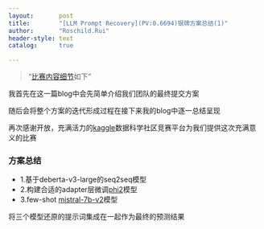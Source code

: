 ```yaml
---
layout:       post
title:        "[LLM Prompt Recovery](PV:0.6694)银牌方案总结(1)"
author:       "Roschild.Rui"
header-style: text
catalog:      true

---
```

> “[比赛内容细节](https://www.kaggle.com/competitions/llm-prompt-recovery)如下”

我首先在这一篇blog中会先简单介绍我们团队的最终提交方案

随后会将整个方案的迭代形成过程在接下来我的blog中逐一总结呈现

再次感谢开放，充满活力的[kaggle](https://www.kaggle.com/)数据科学社区竞赛平台为我们提供这次充满意义的比赛

### 方案总结
- 1.基于deberta-v3-large的seq2seq模型
- 2.构建合适的adapter层微调[phi2](https://www.kaggle.com/models/Microsoft/phi/Transformers/2/1)模型
- 3.few-shot [mistral-7b-v2](https://www.kaggle.com/datasets/ahmadsaladin/mistral-7b-it-v02)模型

将三个模型还原的提示词集成在一起作为最终的预测结果
